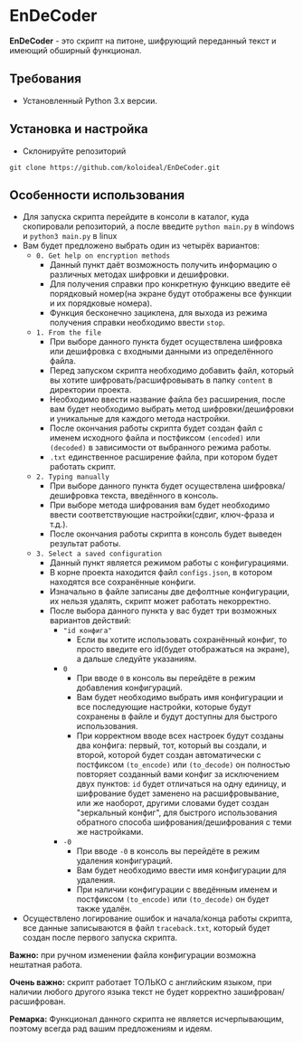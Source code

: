 # EnDeCoder

**EnDeCoder** - это скрипт на питоне, шифрующий переданный текст и имеющий обширный функционал.

## Требования
- Установленный Python 3.x версии.

## Установка и настройка
- Склонируйте репозиторий
```
git clone https://github.com/koloideal/EnDeCoder.git
```

## Особенности использования
- Для запуска скрипта перейдите в консоли в каталог, куда скопировали репозиторий, а после введите `python main.py` в windows и `python3 main.py` в linux
- Вам будет предложено выбрать один из четырёх вариантов:
  - `0. Get help on encryption methods`
    - Данный пункт даёт возможность получить информацию о различных методах шифровки и дешифровки.
    - Для получения справки про конкретную функцию введите её порядковый номер(на экране будут отображены все функции и их порядковые номера).
    - Функция бесконечно зациклена, для выхода из режима получения справки необходимо ввести `stop`.
  - `1. From the file`
    - При выборе данного пункта будет осуществлена шифровка или дешифровка с входными данными из определённого файла.
    - Перед запуском скрипта необходимо добавить файл, который вы хотите шифровать/расшифровывать в папку `content` в директории проекта.
    - Необходимо ввести название файла без расширения, после вам будет необходимо выбрать метод шифровки/дешифровки и уникальные для каждого метода настройки.
    - После окончания работы скрипта будет создан файл с именем исходного файла и постфиксом `(encoded)` или `(decoded)` в зависимости от выбранного режима работы.
    - `.txt` единственное расширение файла, при котором будет работать скрипт.
  - `2. Typing manually`
    - При выборе данного пункта будет осуществлена шифровка/дешифровка текста, введённого в консоль.
    - При выборе метода шифрования вам будет необходимо ввести соответствующие настройки(сдвиг, ключ-фраза и т.д.).
    - После окончания работы скрипта в консоль будет выведен результат работы.
  - `3. Select a saved configuration`
    - Данный пункт является режимом работы с конфигурациями.
    - В корне проекта находится файл `configs.json`, в котором находятся все сохранённые конфиги.
    - Изначально в файле записаны две дефолтные конфигурации, их нельзя удалять, скрипт может работать некорректно.
    - После выбора данного пункта у вас будет три возможных вариантов действий:
      - `"id конфига"`
        - Если вы хотите использовать сохранённый конфиг, то просто введите его id(будет отображаться на экране), а дальше следуйте указаниям.
      - `0`
        - При вводе `0` в консоль вы перейдёте в режим добавления конфигураций.
        - Вам будет необходимо выбрать имя конфигурации и все последующие настройки, которые будут сохранены в файле и будут доступны для быстрого использования.
        - При корректном вводе всех настроек будут созданы два конфига: первый, тот, который вы создали, и второй, которой будет создан автоматически с постфиксом `(to_encode)` или `(to_decode)` он полностью повторяет созданный вами конфиг за исключением двух пунктов: `id` будет отличаться на одну единицу, и шифрование будет заменено на расшифровывание, или же наоборот, другими словами будет создан "зеркальный конфиг", для быстрого использования обратного способа шифрования/дешифрования с теми же настройками.
      - `-0`
        - При вводе `-0` в консоль вы перейдёте в режим удаления конфигураций.
        - Вам будет необходимо ввести имя конфигурации для удаления.
        - При наличии конфигурации с введённым именем и постфиксом  `(to_encode)` или `(to_decode)` он будет также удалён.
- Осуществлено логирование ошибок и начала/конца работы скрипта, все данные записываются в файл `traceback.txt`, который будет создан после первого запуска скрипта.
  
**Важно:** при ручном изменении файла конфигурации возможна нештатная работа.

**Очень важно:** скрипт работает ТОЛЬКО с английским языком, при наличии любого другого языка текст не будет корректно зашифрован/расшифрован.


**Ремарка:** Функционал данного скрипта не является исчерпывающим, поэтому всегда рад вашим предложениям и идеям.

